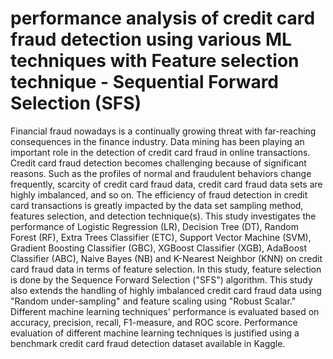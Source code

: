 # performance analysis of credit card fraud detection using various ML techniques with Feature selection technique - Sequential Forward Selection (SFS)
Financial fraud nowadays is a continually growing threat with far-reaching consequences in the finance industry. Data mining has been playing an important role in the detection of credit card fraud in online transactions. Credit card fraud detection becomes challenging because of significant reasons. Such as the profiles of normal and fraudulent behaviors change frequently, scarcity of credit card fraud data, credit card fraud data sets are highly imbalanced, and so on. The efficiency of fraud detection in credit card transactions is greatly impacted by the data set sampling method, features selection, and detection technique(s). This study investigates the performance of Logistic Regression (LR), Decision Tree (DT), Random Forest (RF), Extra Trees Classifier (ETC), Support Vector Machine (SVM), Gradient Boosting Classifier (GBC), XGBoost Classifier (XGB), AdaBoost Classifier (ABC), Naive Bayes (NB) and K-Nearest Neighbor (KNN) on credit card fraud data in terms of feature selection. In this study, feature selection is done by the Sequence Forward Selection ("SFS") algorithm. This study also extends the handling of highly imbalanced credit card fraud data using "Random under-sampling" and feature scaling using "Robust Scalar." Different machine learning techniques' performance is evaluated based on accuracy, precision, recall, F1-measure, and ROC score. Performance evaluation of different machine learning techniques is justified using a benchmark credit card fraud detection dataset available in Kaggle. 
